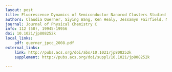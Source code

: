 ```yaml
---
layout: post
title: Fluorescence Dynamics of Semiconductor Nanorod Clusters Studied by Correlated Atomic Force, Transmission Electron, and Fluorescence Microscopy
authors: Claudia Querner, Siying Wang, Ken Healy, Jessamyn Fairfield, Michael D. Fischbein and Marija Drndić
journal: Journal of Physical Chemistry C
info: 112 (50), 19945-19956
doi: 10.1021/jp808252k
local_links:
    pdf: querner_jpcc_2008.pdf
external_links:
    link: http://pubs.acs.org/doi/abs/10.1021/jp808252k
    supplement: http://pubs.acs.org/doi/suppl/10.1021/jp808252k

---
```


